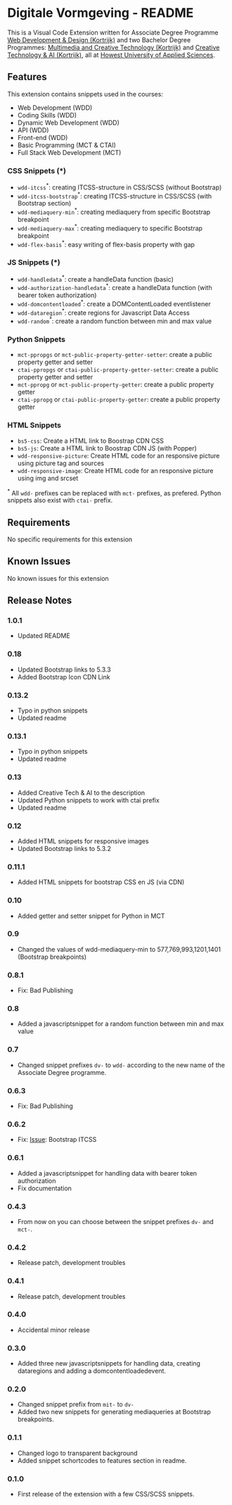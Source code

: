 # Digitale Vormgeving - README

This is a Visual Code Extension written for Associate Degree Programme [Web Development & Design (Kortrijk)](https://https://www.howest.be/WDD) and two Bachelor Degree Programmes: [Multimedia and Creative Technology (Kortrijk)](https://https://www.howest.be/mct) and [Creative Technology & AI (Kortrijk)](https://https://www.howest.be/mct), all at [Howest University of Applied Sciences](https://www.howest.be/en).

## Features

This extension contains snippets used in the courses:

- Web Development (WDD)
- Coding Skills (WDD)
- Dynamic Web Development (WDD)
- API (WDD)
- Front-end (WDD)
- Basic Programming (MCT & CTAI)
- Full Stack Web Development (MCT)

### CSS Snippets (*)

- `wdd-itcss`<sup>*</sup>: creating ITCSS-structure in CSS/SCSS (without Bootstrap)
- `wdd-itcss-bootstrap`<sup>*</sup>: creating ITCSS-structure in CSS/SCSS (with Bootstrap section)
- `wdd-mediaquery-min`<sup>*</sup>: creating mediaquery from specific Bootstrap breakpoint
- `wdd-mediaquery-max`<sup>*</sup>: creating mediaquery to specific Bootstrap breakpoint
- `wdd-flex-basis`<sup>*</sup>: easy writing of flex-basis property with gap
  
### JS Snippets (*)

- `wdd-handledata`<sup>*</sup>: create a handleData function (basic)
- `wdd-authorization-handledata`<sup>*</sup>: create a handleData function (with bearer token authorization)
- `wdd-domcontentloaded`<sup>*</sup>: create a DOMContentLoaded eventlistener
- `wdd-dataregion`<sup>*</sup>: create regions for Javascript Data Access
- `wdd-random`<sup>*</sup>: create a random function between min and max value

### Python Snippets

- `mct-ppropgs` or `mct-public-property-getter-setter`: create a public property getter and setter
- `ctai-ppropgs` or `ctai-public-property-getter-setter`: create a public property getter and setter
- `mct-ppropg` or `mct-public-property-getter`: create a public property getter
- `ctai-ppropg` or `ctai-public-property-getter`: create a public property getter

### HTML Snippets

- `bs5-css`: Create a HTML link to Boostrap CDN CSS
- `bs5-js`: Create a HTML link to Boostrap CDN JS (with Popper)
- `wdd-responsive-picture`: Create HTML code for an responsive picture using picture tag and sources
- `wdd-responsive-image`: Create HTML code for an responsive picture using img and srcset

<sup>*</sup> All `wdd-` prefixes can be replaced with `mct-` prefixes, as prefered. Python snippets also exist with `ctai-` prefix.

## Requirements

No specific requirements for this extension

## Known Issues

No known issues for this extension

## Release Notes

### 1.0.1

- Updated README
  
### 0.18

- Updated Bootstrap links to 5.3.3
- Added Bootstrap Icon CDN Link  

### 0.13.2

- Typo in python snippets
- Updated readme

### 0.13.1

- Typo in python snippets
- Updated readme

### 0.13

- Added Creative Tech & AI to the description
- Updated Python snippets to work with ctai prefix
- Updated readme

### 0.12

- Added HTML snippets for responsive images
- Updated Bootstrap links to 5.3.2

### 0.11.1

- Added HTML snippets for bootstrap CSS en JS (via CDN)

### 0.10

- Added getter and setter snippet for Python in MCT

### 0.9

- Changed the values of wdd-mediaquery-min to 577,769,993,1201,1401 (Bootstrap breakpoints)

### 0.8.1

- Fix: Bad Publishing

### 0.8

- Added a javascriptsnippet for a random function between min and max value

### 0.7

- Changed snippet prefixes `dv-` to `wdd-` according to the new name of the Associate Degree programme.

### 0.6.3

- Fix: Bad Publishing

### 0.6.2

- Fix: [Issue](https://github.com/Diero/howest-digitaalvormgever/issues/1#issue-1271884562): Bootstrap ITCSS

### 0.6.1

- Added a javascriptsnippet for handling data with bearer token authorization
- Fix documentation

### 0.4.3

- From now on you can choose between the snippet prefixes `dv-` and `mct-`.

### 0.4.2

- Release patch, development troubles

### 0.4.1

- Release patch, development troubles

### 0.4.0

- Accidental minor release

### 0.3.0

- Added three new javascriptsnippets for handling data, creating dataregions and adding a domcontentloadedevent.

### 0.2.0

- Changed snippet prefix from `mit-` to `dv-`
- Added two new snippets for generating mediaqueries at Bootstrap breakpoints.

### 0.1.1

- Changed logo to transparent background
- Added snippet schortcodes to features section in readme.

### 0.1.0

- First release of the extension with a few CSS/SCSS snippets.
